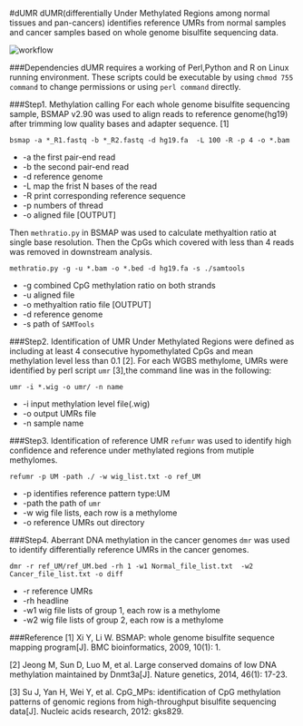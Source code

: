 #dUMR
dUMR(differentially Under Methylated Regions among normal tissues and pan-cancers) identifies reference UMRs from normal samples and cancer samples based on whole genome bisulfite sequencing data.

![workflow](https://github.com/methylation/dUMR/blob/master/imgs/dUMR.png "foo")

###Dependencies
dUMR requires a working of Perl,Python and R on Linux running environment. These scripts could be executable by using `chmod 755 command` to change permissions or using `perl command` directly.

###Step1. Methylation calling
For each whole genome bisulfite sequencing sample, BSMAP v2.90 was used to align reads to reference genome(hg19) after trimming low quality bases and adapter sequence. [1]

```
bsmap -a *_R1.fastq -b *_R2.fastq -d hg19.fa  -L 100 -R -p 4 -o *.bam
```
* -a the first pair-end read
* -b the second pair-end read
* -d reference genome
* -L map the frist N bases of the read
* -R print corresponding reference sequence 
* -p numbers of thread
* -o aligned file [OUTPUT]

Then `methratio.py` in BSMAP was used to calculate methyaltion ratio at single base resolution. Then the CpGs which covered with less than 4 reads was removed in downstream analysis.
```
methratio.py -g -u *.bam -o *.bed -d hg19.fa -s ./samtools
```
* -g combined CpG methylation ratio on both strands 
* -u aligned file
* -o methyaltion ratio file [OUTPUT]
* -d reference genome
* -s path of `SAMTools`

###Step2. Identification of UMR
Under Methylated Regions were defined as including at least 4 consecutive hypomethylated CpGs and mean methylation level less than 0.1 [2]. For each WGBS methylome, UMRs were identified by perl script `umr` [3],the command line was in the following:
```
umr -i *.wig -o umr/ -n name
```
* -i input methylation level file(.wig)
* -o output UMRs file
* -n sample name

###Step3. Identification of reference UMR
`refumr` was used to identify high confidence and reference under methylated regions from mutiple methylomes.
```
refumr -p UM -path ./ -w wig_list.txt -o ref_UM
```
* -p identifies reference pattern type:UM
* -path the path of `umr`
* -w wig file lists, each row is a methylome
* -o reference UMRs out directory

###Step4. Aberrant DNA methylation in the cancer genomes
`dmr` was used to identify differentially reference UMRs in the cancer genomes.

```
dmr -r ref_UM/ref_UM.bed -rh 1 -w1 Normal_file_list.txt  -w2 Cancer_file_list.txt -o diff
```
* -r reference UMRs 
* -rh headline
* -w1 wig file lists of group 1, each row is a methylome
* -w2 wig file lists of group 2, each row is a methylome

###Reference
[1] Xi Y, Li W. BSMAP: whole genome bisulfite sequence mapping program[J]. BMC bioinformatics, 2009, 10(1): 1.

[2] Jeong M, Sun D, Luo M, et al. Large conserved domains of low DNA methylation maintained by Dnmt3a[J]. Nature genetics, 2014, 46(1): 17-23.

[3] Su J, Yan H, Wei Y, et al. CpG_MPs: identification of CpG methylation patterns of genomic regions from high-throughput bisulfite sequencing data[J]. Nucleic acids research, 2012: gks829.
